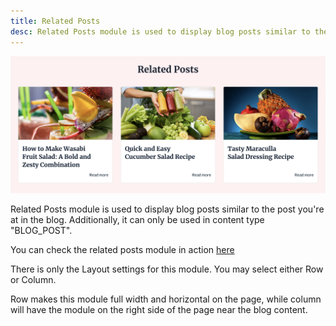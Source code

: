 ```yaml
---
title: Related Posts
desc: Related Posts module is used to display blog posts similar to the post you're at in the blog. Additionally, it can only be used in content type "BLOG_POST".
---
```


<img src="./related-posts.png" alt="Screenshot of Related Posts Module" eleventy:widths="700" />

Related Posts module is used to display blog posts similar to the post you're at in the blog. Additionally, it can only be used in content type "BLOG_POST".

You can check the related posts module in action [here](https://143910617.hs-sites-eu1.com/blog/tangy-and-nutrient-packed-orange-spinach-salad)

There is only the Layout settings for this module. You may select either Row or Column.

Row makes this module full width and horizontal on the page, while column will have the module on the right side of the page near the blog content.

